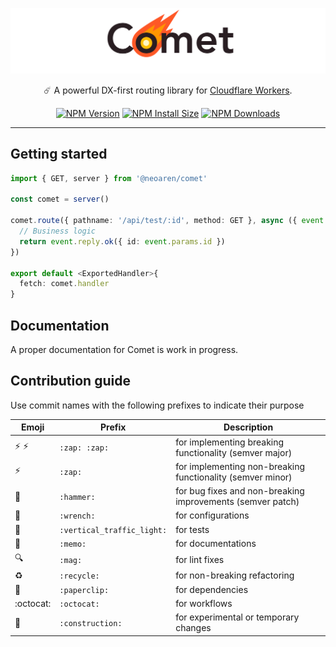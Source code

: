 ![logo](comet_logo.png)

<p align="center">
  ☄️ A powerful DX-first routing library for <a href="https://workers.cloudflare.com/">Cloudflare Workers</a>.
</p>

<p align="center">
  <a href="https://npmjs.org/package/@neoaren/comet"><img src="https://badgen.net/npm/v/@neoaren/comet" alt="NPM Version"></a>
  <a href="https://packagephobia.com/result?p=@neoaren/comet"><img src="https://badgen.net/packagephobia/install/@neoaren/comet" alt="NPM Install Size"></a>
  <a href="https://npmcharts.com/compare/@neoaren/comet?minimal=true"><img src="https://badgen.net/npm/dm/@neoaren/comet" alt="NPM Downloads"></a>
</p>

-----

## Getting started

```ts
import { GET, server } from '@neoaren/comet'

const comet = server()

comet.route({ pathname: '/api/test/:id', method: GET }, async ({ event }) => {
  // Business logic
  return event.reply.ok({ id: event.params.id })
})

export default <ExportedHandler>{
  fetch: comet.handler
}
```

## Documentation
A proper documentation for Comet is work in progress.

## Contribution guide
Use commit names with the following prefixes to indicate their purpose

| Emoji                    | Prefix                     | Description                                                |
|--------------------------|----------------------------|------------------------------------------------------------|
| :zap: :zap:              | `:zap: :zap:`              | for implementing breaking functionality (semver major)     |
| :zap:                    | `:zap:`                    | for implementing non-breaking functionality (semver minor) |
| :hammer:                 | `:hammer:`                 | for bug fixes and non-breaking improvements (semver patch) |
| :wrench:                 | `:wrench:`                 | for configurations                                         |
| :vertical_traffic_light: | `:vertical_traffic_light:` | for tests                                                  |
| :memo:                   | `:memo:`                   | for documentations                                         |
| :mag:                    | `:mag:`                    | for lint fixes                                             |
| :recycle:                | `:recycle:`                | for non-breaking refactoring                               |
| :paperclip:              | `:paperclip:`              | for dependencies                                           |
| :octocat:                | `:octocat:`                | for workflows                                              |
| :construction:           | `:construction:`           | for experimental or temporary changes                      |
